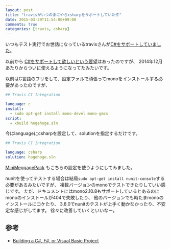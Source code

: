 ```yaml
---
layout: post
title: "travisがいつのまにやらcsharpをサポートしていた件"
date: 2015-03-29T11:54:00+09:00
comments: true
categories: [travis, csharp]
---
```


いつもテスト実行でお世話になっているtravisさんが[C#をサポートしていました](http://docs.travis-ci.com/user/languages/csharp/)。

<!-- More -->

以前から [C#をサポートして欲しいという要望](https://github.com/travis-ci/travis-ci/issues/649)はあったのですが、
2014年12月あたりからついに使えるようになってたみたいです。

以前はC言語のフリをして、設定ファルで頑張ってmonoをインストールする必要があったのですが、

``` yaml .travis.yml
## Travis CI Integration

language: c
install:
  - sudo apt-get install mono-devel mono-gmcs
script:
  - xbuild hogehoge.sln
```

今はlanguageにcsharpを設定して、solutionを指定するだけです。

``` yaml .travis.yml
## Travis CI Integration

language: csharp
solution: hogehoge.sln
```

[MiniMeggagePack](https://github.com/shogo82148/MiniMessagePack) もこちらの設定を使うようにしてみました。

nunitを使ってテストする場合は結局`sudo apt-get install nunit-console`する必要があるみたいですが、
複数バージョンのmonoでテストできたりしていい感じです。
ただ、ドキュメントにはmono2.10.8もサポートしているとあるのにmonoのインストールが404で失敗したり、
他のバージョンでも時たまmonoのインストールにコケたり、
3.8.0でnunitのテストが上手く動かなかったり、不安定な感じがしてます。
徐々に改善していくといいなー。

## 参考

- [Building a C#, F#, or Visual Basic Project](http://docs.travis-ci.com/user/languages/csharp/)
